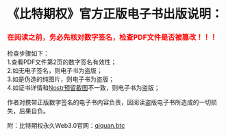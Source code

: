 
<h1 style="font-size: value;"> 《比特期权》官方正版电子书出版说明： </h1>


<h3 style="color: red;">在阅读之前，务必先核对数字签名，检查PDF文件是否被篡改！！！</h3>

检查步骤如下：<br>
1.查看PDF文件第2页的数字签名有效性；<br>
2.如无电子签名，则电子书为盗版；<br>
3.如是伪造的纯图片，则电子书为盗版；<br>
4.如证书详情和<a href="https://primal.net/e/nevent1qqs8gqk99hfqjwpkjuj867gh25xkxnpmhhj5jta0aulzkfegzvacpmcdazyw6">Nostr预留截图</a>不一致，则电子书为盗版；<br>

作者对携带正版数字签名的电子书内容负责，因阅读盗版电子书所造成的一切损失，后果自负。

附：比特期权永久Web3.0官网：<a href="primal.net/p/nprofile1qqsqawfnz459n0uu3vd8g5xds9zz29k7ctr9e9sqd33p0mdz720jcxsvdpgca">qiquan.btc</a>

